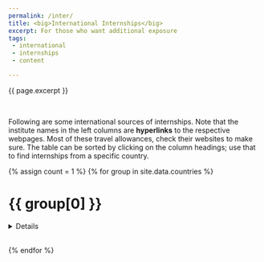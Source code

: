 ```yaml
---
permalink: /inter/
title: <big>International Internships</big>
excerpt: For those who want additional exposure
tags:
 - international
 - internships
 - content

---
```


<span class="excerpt">{{ page.excerpt }}</span>

<br>

Following are some international sources of internships. Note that the institute names in the left columns are **hyperlinks** to the respective webpages. Most of these travel allowances, check their websites to make sure. The table can be sorted by clicking on the column headings; use that to find internships from a specific country.

{% assign count = 1 %}
{% for group in site.data.countries %}
# {{ group[0] }}

<details>

<table class="sortable">
<tr>
<th align="center"></th>
{% for pair in site.data.international[0] limit:2 %}
<th>{{ pair[0] }}</th>
{% endfor %}

{% for pair in site.data.international[0] offset:2 %}
{% unless forloop.last %}
<th align="center">{{ pair[0] }}</th>
{% endunless %}
{% assign last_key = pair[0] %}
{% endfor %}

</tr>
{% for row in site.data.international offset:1 %}
{% if group[1] contains row["Country"] %}
<tr>
<td align="center">{{ count }}.</td>
{% assign count = count | plus:1 %}
	{% for pair in row %}
	{% if forloop.first %}
	{% assign text = pair[1] %}
	{% endif %}
	{% if forloop.last %}
	{% assign url = pair[1] %}
	{% endif %}
	{% endfor %}
	<td><a href="{{ url }}">{{ text }}</a></td>
	{% for pair in row offset:1 limit:1 %}
	<td>{{ pair[1] }}</td>
	{% endfor %}
	{% for pair in row offset:2 limit:1 %}
	<td align="center">{{ pair[1] }}</td>
	{% endfor %}
</tr>
{% endif %}
{% endfor %}
</table>
</details>
<br>

{% endfor %}
